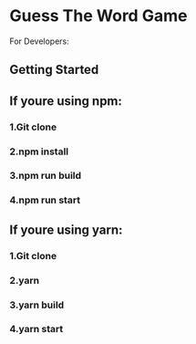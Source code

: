 # Guess The Word Game

For Developers:

## Getting Started

## If youre using npm:
### 1.Git clone
### 2.npm install
### 3.npm run build
### 4.npm run start

## If youre using yarn:
### 1.Git clone
### 2.yarn
### 3.yarn build
### 4.yarn start

